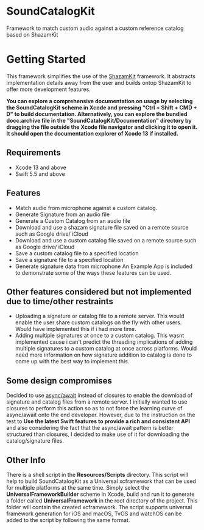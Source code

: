 # SoundCatalogKit
Framework to match custom audio against a custom reference catalog based on ShazamKit

# Getting Started
This framework simplifies the use of the [ShazamKit](https://developer.apple.com/documentation/shazamkit) framework. It abstracts implementation details away from the user and builds ontop ShazamKit to offer more development features.

**You can explore a comprehensive documentation on usage by selecting the SoundCatalogKit scheme in Xcode and pressing "Ctrl + Shift + CMD + D" to build documentation. Alternatively, you can explore the bundled docc.archive file in the "SoundCatalogKit/Documentation" directory by dragging the file outside the Xcode file navigator and clicking it to open it. It should open the documentation explorer of Xcode 13 if installed.**

## Requirements
- Xcode 13 and above
- Swift 5.5 and above

## Features

- Match audio from microphone against a custom catalog.
- Generate Signature from an audio file
- Generate a Custom Catalog from an audio file
- Download and use a shazam signature file saved on a remote source such as Google drive/ iCloud
- Download and use a custom catalog file saved on a remote source such as Google drive/ iCloud
- Save a custom catalog file to a specified location
- Save a signature file to a specified location
- Generate signature data from microphone
An Example App is included to demonstrate some of the ways these features can be used.

## Other features considered but not implemented due to time/other restraints
- Uploading a signature or catalog file to a remote server. This would enable the user share custom catalogs on the fly with other users. Would have implemented this
if i had more time.
- Adding multiple signatures at once to a custom catalog. This wasnt implemented cause i can't predict the threading implications of adding multiple signatures
to a custom catalog at once across platforms. Would need more information on how signature addition to catalog is done to come up with the best way to implement this.

## Some design compromises
Decided to use [async/await](https://docs.swift.org/swift-book/LanguageGuide/Concurrency.html) instead of closures to enable the download of signature and catalog files from a remote server. I initially wanted to use closures 
to perform this action so as to not force the learning curve of async/await onto the end developer. However, due to the instruction on the test to 
**Use the latest Swift features to provide a rich and consistent API** and also considering the fact that the async/await pattern is better structured than closures, I decided to make use of it for downloading the catalog/signature files.

## Other Info
There is a shell script in the **Resources/Scripts** directory. This script will help to build SoundCatalogKit as a Universal xcframework that can be used for multiple platforms at the same time. Simply select the **UniversalFrameworkBuilder** scheme in Xcode, build and run it to generate a folder called **UniversalFramework** in the root directory of the project. This folder will contain the created xcframework. The script supports universal framework generation for iOS and macOS, TvOS and watchOS can be added to the script by following the same format.
